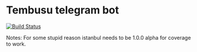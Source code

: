 # Tembusu telegram bot

[![Build Status](https://travis-ci.org/SoraSkyy/tembu-telegram-bot.svg?branch=master)](https://travis-ci.org/SoraSkyy/tembu-telegram-bot)

Notes: For some stupid reason istanbul needs to be 1.0.0 alpha for coverage to work.
